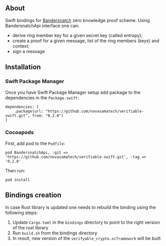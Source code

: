 ## About

Swift bindings for [Bandersnatch](https://github.com/paritytech/verifiable) zero knowledge proof scheme. Using BandersnatchApi interface one can:

- derive ring member key for a given secret key (called entropy);
- create a proof for a given message, list of the ring members (keys) and context;
- sign a message

## Installation

### Swift Package Manager

Once you have Swift Package Manager setup add package to the dependencies in the ```Package.swift```:

```
dependencies: [
    .package(url: "https://github.com/novasamatech/verifiable-swift.git", from: "0.2.0")
]
```

### Cocoapods

First, add pod to the ```Podfile```:

```
pod BandersnatchApi, :git => 'https://github.com/novasamatech/verifiable-swift.git', :tag => '0.2.0'
```

Then run:

```
pod install
```

## Bindings creation

In case Rust library is updated one needs to rebuild the binding using the following steps:

1. Update ```Cargo.toml``` in the ```bindings``` directory to point to the right version of the rust library
2. Run ```build.sh``` from the bindings directory
3. In result, new version of the ```verifyable_crypto.xcframework``` will be built
